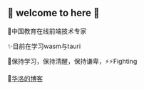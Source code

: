 ## 👋 welcome to here 👋

🤔中国教育在线前端技术专家

✨目前在学习wasm与tauri

💬保持学习，保持清醒，保持谦卑，⚡⚡Fighting

💬[华洛的博客](https://www.900t.cn)


